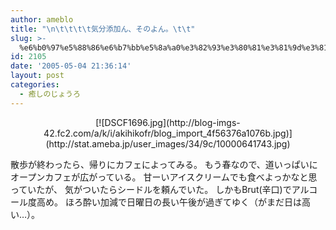 ```yaml
---
author: ameblo
title: "\n\t\t\t\t気分添加ん、そのよん。\t\t"
slug: >-
  %e6%b0%97%e5%88%86%e6%b7%bb%e5%8a%a0%e3%82%93%e3%80%81%e3%81%9d%e3%81%ae%e3%82%88%e3%82%93%e3%80%82
id: 2105
date: '2005-05-04 21:36:14'
layout: post
categories:
  - 癒しのじょうろ
---
```


<div align="center">[![DSCF1696.jpg](http://blog-imgs-42.fc2.com/a/k/i/akihikofr/blog_import_4f56376a1076b.jpg)](http://stat.ameba.jp/user_images/34/9c/10000641743.jpg)</div>

散歩が終わったら、帰りにカフェによってみる。 もう春なので、道いっぱいにオープンカフェが広がっている。 甘ーいアイスクリームでも食べよっかなと思っていたが、 気がついたらシードルを頼んでいた。 しかもBrut(辛口)でアルコール度高め。 ほろ酔い加減で日曜日の長い午後が過ぎてゆく（がまだ日は高い…）。